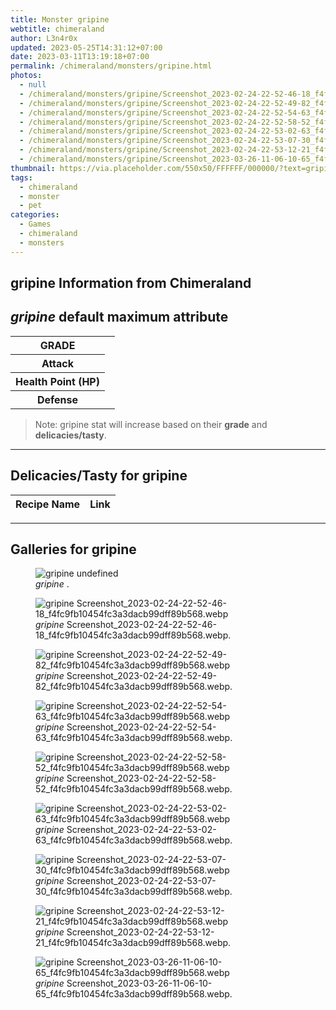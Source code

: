 ```yaml
---
title: Monster gripine
webtitle: chimeraland
author: L3n4r0x
updated: 2023-05-25T14:31:12+07:00
date: 2023-03-11T13:19:18+07:00
permalink: /chimeraland/monsters/gripine.html
photos:
  - null
  - /chimeraland/monsters/gripine/Screenshot_2023-02-24-22-52-46-18_f4fc9fb10454fc3a3dacb99dff89b568.webp
  - /chimeraland/monsters/gripine/Screenshot_2023-02-24-22-52-49-82_f4fc9fb10454fc3a3dacb99dff89b568.webp
  - /chimeraland/monsters/gripine/Screenshot_2023-02-24-22-52-54-63_f4fc9fb10454fc3a3dacb99dff89b568.webp
  - /chimeraland/monsters/gripine/Screenshot_2023-02-24-22-52-58-52_f4fc9fb10454fc3a3dacb99dff89b568.webp
  - /chimeraland/monsters/gripine/Screenshot_2023-02-24-22-53-02-63_f4fc9fb10454fc3a3dacb99dff89b568.webp
  - /chimeraland/monsters/gripine/Screenshot_2023-02-24-22-53-07-30_f4fc9fb10454fc3a3dacb99dff89b568.webp
  - /chimeraland/monsters/gripine/Screenshot_2023-02-24-22-53-12-21_f4fc9fb10454fc3a3dacb99dff89b568.webp
  - /chimeraland/monsters/gripine/Screenshot_2023-03-26-11-06-10-65_f4fc9fb10454fc3a3dacb99dff89b568.webp
thumbnail: https://via.placeholder.com/550x50/FFFFFF/000000/?text=gripine
tags:
  - chimeraland
  - monster
  - pet
categories:
  - Games
  - chimeraland
  - monsters
---
```


<link
  rel="stylesheet"
  href="https://rawcdn.githack.com/dimaslanjaka/Web-Manajemen/870a349/css/bootstrap-5-3-0-alpha3-wrapper.css"
/>
<section id="bootstrap-wrapper">
  <div data-bs-theme="dark">
    <h2>gripine Information from Chimeraland</h2>
    <h2 id="attribute"><i>gripine</i> default maximum attribute</h2>
    <div class="row">
      <div class="col mb-2">
        <div class="card">
          <div class="card-body">
            <table>
              <tr>
                <th>GRADE</th>
                <td><br /></td>
              </tr>
              <tr>
                <th>Attack</th>
                <td></td>
              </tr>
              <tr>
                <th>Health Point (HP)</th>
                <td></td>
              </tr>
              <tr>
                <th>Defense</th>
                <td></td>
              </tr>
            </table>
          </div>
        </div>
      </div>
    </div>
    <blockquote>
      Note: gripine stat will increase based on their <b>grade</b> and
      <b>delicacies/tasty</b>.
    </blockquote>
    <hr />
    <h2 id="delicacies">Delicacies/Tasty for gripine</h2>
    <div class="card">
      <div class="card-body">
        <div class="table-responsive">
          <table class="table table-striped">
            <thead>
              <tr>
                <th>Recipe Name</th>
                <th>Link</th>
              </tr>
            </thead>
            <tbody></tbody>
          </table>
        </div>
      </div>
    </div>
    <hr />
    <div id="gallery">
      <h2>Galleries for gripine</h2>
      <div class="row">
        <div class="col-lg-6 col-12">
          <figure>
            <img
              src="https://www.webmanajemen.com/undefined"
              alt="gripine undefined"
            />
            <figcaption><i>gripine</i> .</figcaption>
          </figure>
        </div>
        <div class="col-lg-6 col-12">
          <figure>
            <img
              src="https://www.webmanajemen.com/chimeraland/monsters/gripine/Screenshot_2023-02-24-22-52-46-18_f4fc9fb10454fc3a3dacb99dff89b568.webp"
              alt="gripine Screenshot_2023-02-24-22-52-46-18_f4fc9fb10454fc3a3dacb99dff89b568.webp"
            />
            <figcaption>
              <i>gripine</i>
              Screenshot_2023-02-24-22-52-46-18_f4fc9fb10454fc3a3dacb99dff89b568.webp.
            </figcaption>
          </figure>
        </div>
        <div class="col-lg-6 col-12">
          <figure>
            <img
              src="https://www.webmanajemen.com/chimeraland/monsters/gripine/Screenshot_2023-02-24-22-52-49-82_f4fc9fb10454fc3a3dacb99dff89b568.webp"
              alt="gripine Screenshot_2023-02-24-22-52-49-82_f4fc9fb10454fc3a3dacb99dff89b568.webp"
            />
            <figcaption>
              <i>gripine</i>
              Screenshot_2023-02-24-22-52-49-82_f4fc9fb10454fc3a3dacb99dff89b568.webp.
            </figcaption>
          </figure>
        </div>
        <div class="col-lg-6 col-12">
          <figure>
            <img
              src="https://www.webmanajemen.com/chimeraland/monsters/gripine/Screenshot_2023-02-24-22-52-54-63_f4fc9fb10454fc3a3dacb99dff89b568.webp"
              alt="gripine Screenshot_2023-02-24-22-52-54-63_f4fc9fb10454fc3a3dacb99dff89b568.webp"
            />
            <figcaption>
              <i>gripine</i>
              Screenshot_2023-02-24-22-52-54-63_f4fc9fb10454fc3a3dacb99dff89b568.webp.
            </figcaption>
          </figure>
        </div>
        <div class="col-lg-6 col-12">
          <figure>
            <img
              src="https://www.webmanajemen.com/chimeraland/monsters/gripine/Screenshot_2023-02-24-22-52-58-52_f4fc9fb10454fc3a3dacb99dff89b568.webp"
              alt="gripine Screenshot_2023-02-24-22-52-58-52_f4fc9fb10454fc3a3dacb99dff89b568.webp"
            />
            <figcaption>
              <i>gripine</i>
              Screenshot_2023-02-24-22-52-58-52_f4fc9fb10454fc3a3dacb99dff89b568.webp.
            </figcaption>
          </figure>
        </div>
        <div class="col-lg-6 col-12">
          <figure>
            <img
              src="https://www.webmanajemen.com/chimeraland/monsters/gripine/Screenshot_2023-02-24-22-53-02-63_f4fc9fb10454fc3a3dacb99dff89b568.webp"
              alt="gripine Screenshot_2023-02-24-22-53-02-63_f4fc9fb10454fc3a3dacb99dff89b568.webp"
            />
            <figcaption>
              <i>gripine</i>
              Screenshot_2023-02-24-22-53-02-63_f4fc9fb10454fc3a3dacb99dff89b568.webp.
            </figcaption>
          </figure>
        </div>
        <div class="col-lg-6 col-12">
          <figure>
            <img
              src="https://www.webmanajemen.com/chimeraland/monsters/gripine/Screenshot_2023-02-24-22-53-07-30_f4fc9fb10454fc3a3dacb99dff89b568.webp"
              alt="gripine Screenshot_2023-02-24-22-53-07-30_f4fc9fb10454fc3a3dacb99dff89b568.webp"
            />
            <figcaption>
              <i>gripine</i>
              Screenshot_2023-02-24-22-53-07-30_f4fc9fb10454fc3a3dacb99dff89b568.webp.
            </figcaption>
          </figure>
        </div>
        <div class="col-lg-6 col-12">
          <figure>
            <img
              src="https://www.webmanajemen.com/chimeraland/monsters/gripine/Screenshot_2023-02-24-22-53-12-21_f4fc9fb10454fc3a3dacb99dff89b568.webp"
              alt="gripine Screenshot_2023-02-24-22-53-12-21_f4fc9fb10454fc3a3dacb99dff89b568.webp"
            />
            <figcaption>
              <i>gripine</i>
              Screenshot_2023-02-24-22-53-12-21_f4fc9fb10454fc3a3dacb99dff89b568.webp.
            </figcaption>
          </figure>
        </div>
        <div class="col-lg-6 col-12">
          <figure>
            <img
              src="https://www.webmanajemen.com/chimeraland/monsters/gripine/Screenshot_2023-03-26-11-06-10-65_f4fc9fb10454fc3a3dacb99dff89b568.webp"
              alt="gripine Screenshot_2023-03-26-11-06-10-65_f4fc9fb10454fc3a3dacb99dff89b568.webp"
            />
            <figcaption>
              <i>gripine</i>
              Screenshot_2023-03-26-11-06-10-65_f4fc9fb10454fc3a3dacb99dff89b568.webp.
            </figcaption>
          </figure>
        </div>
      </div>
    </div>
  </div>
</section>